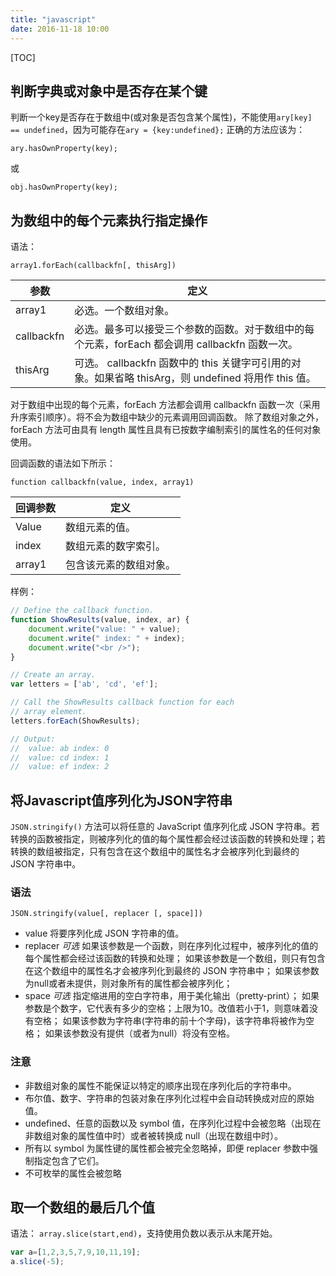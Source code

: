 ```yaml
---
title: "javascript"
date: 2016-11-18 10:00
---
```

[TOC]

## 判断字典或对象中是否存在某个键

判断一个key是否存在于数组中(或对象是否包含某个属性)，不能使用`ary[key] == undefined`，因为可能存在`ary = {key:undefined};`
正确的方法应该为：

```nodejs
ary.hasOwnProperty(key);
```

或

```nodejs
obj.hasOwnProperty(key);
```

## 为数组中的每个元素执行指定操作

语法：
```nodejs
array1.forEach(callbackfn[, thisArg])
```

|参数|定义|
|-|-|
|array1|必选。一个数组对象。|
|callbackfn|必选。最多可以接受三个参数的函数。对于数组中的每个元素，forEach 都会调用 callbackfn 函数一次。|
|thisArg|可选。 callbackfn 函数中的 this 关键字可引用的对象。如果省略 thisArg，则 undefined 将用作 this 值。|

对于数组中出现的每个元素，forEach 方法都会调用 callbackfn 函数一次（采用升序索引顺序）。将不会为数组中缺少的元素调用回调函数。
除了数组对象之外，forEach 方法可由具有 length 属性且具有已按数字编制索引的属性名的任何对象使用。

回调函数的语法如下所示：

```nodejs
function callbackfn(value, index, array1)
```
|回调参数|定义|
|-|-|
|Value|数组元素的值。|
|index|数组元素的数字索引。|
|array1|包含该元素的数组对象。|

样例：

```javascript
// Define the callback function.
function ShowResults(value, index, ar) {
    document.write("value: " + value);
    document.write(" index: " + index);
    document.write("<br />");
}

// Create an array.
var letters = ['ab', 'cd', 'ef'];

// Call the ShowResults callback function for each
// array element.
letters.forEach(ShowResults);

// Output:
//  value: ab index: 0
//  value: cd index: 1
//  value: ef index: 2
```

## 将Javascript值序列化为JSON字符串

`JSON.stringify()` 方法可以将任意的 JavaScript 值序列化成 JSON 字符串。若转换的函数被指定，则被序列化的值的每个属性都会经过该函数的转换和处理；若转换的数组被指定，只有包含在这个数组中的属性名才会被序列化到最终的 JSON 字符串中。

### 语法

```
JSON.stringify(value[, replacer [, space]])
```

- value  将要序列化成 JSON 字符串的值。
- replacer *可选*
如果该参数是一个函数，则在序列化过程中，被序列化的值的每个属性都会经过该函数的转换和处理；
如果该参数是一个数组，则只有包含在这个数组中的属性名才会被序列化到最终的 JSON 字符串中；
如果该参数为null或者未提供，则对象所有的属性都会被序列化；
- space *可选*
指定缩进用的空白字符串，用于美化输出（pretty-print）；
如果参数是个数字，它代表有多少的空格；上限为10。改值若小于1，则意味着没有空格；
如果该参数为字符串(字符串的前十个字母)，该字符串将被作为空格；
如果该参数没有提供（或者为null）将没有空格。

### 注意

- 非数组对象的属性不能保证以特定的顺序出现在序列化后的字符串中。
- 布尔值、数字、字符串的包装对象在序列化过程中会自动转换成对应的原始值。
- undefined、任意的函数以及 symbol 值，在序列化过程中会被忽略（出现在非数组对象的属性值中时）或者被转换成 null（出现在数组中时）。
- 所有以 symbol 为属性键的属性都会被完全忽略掉，即便 replacer 参数中强制指定包含了它们。
- 不可枚举的属性会被忽略

## 取一个数组的最后几个值

语法： `array.slice(start,end)`，支持使用负数以表示从末尾开始。

```javascript
var a=[1,2,3,5,7,9,10,11,19];
a.slice(-5);
```
